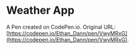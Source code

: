 # Weather App

A Pen created on CodePen.io. Original URL: [https://codepen.io/Ethan_Dann/pen/VwyMRxG](https://codepen.io/Ethan_Dann/pen/VwyMRxG).


